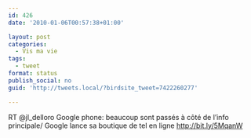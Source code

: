 ```yaml
---
id: 426
date: '2010-01-06T00:57:38+01:00'

layout: post
categories:
  - Vis ma vie
tags:
  - tweet
format: status
publish_social: no
guid: 'http://tweets.local/?birdsite_tweet=7422260277'

---
```


RT @jl\_delloro Google phone: beaucoup sont passés à côté de l’info principale/ Google lance sa boutique de tel en ligne http://bit.ly/5MqanW